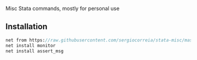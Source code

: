 Misc Stata commands, mostly for personal use

## Installation

```stata
net from https://raw.githubusercontent.com/sergiocorreia/stata-misc/master/package/
net install monitor
net install assert_msg

